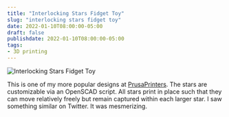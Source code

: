 ```yaml
---
title: "Interlocking Stars Fidget Toy"
slug: "interlocking stars fidget toy"
date: 2022-01-10T08:00:00-05:00
draft: false
publishdate: 2022-01-10T08:00:00-05:00
tags:
- 3D printing
---
```


![Interlocking Stars Fidget Toy](/img/interlocking-stars-fidget-toy.jpeg)

This is one of my more popular designs at [PrusaPrinters](https://www.prusaprinters.org/prints/105174-interlocking-stars-fidget-toy). The stars are customizable via an OpenSCAD script. All stars print in place such that they can move relatively freely but remain captured within each larger star. I saw something similar on Twitter. It was mesmerizing. 